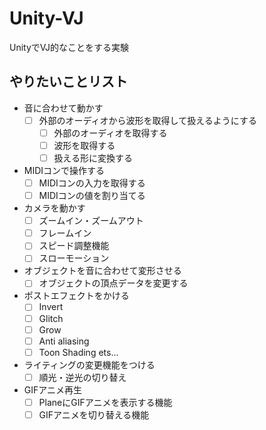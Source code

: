 # Unity-VJ
UnityでVJ的なことをする実験

## やりたいことリスト
* 音に合わせて動かす
    * [ ] 外部のオーディオから波形を取得して扱えるようにする
        * [ ] 外部のオーディオを取得する
        * [ ] 波形を取得する
        * [ ] 扱える形に変換する
* MIDIコンで操作する
    * [ ] MIDIコンの入力を取得する
    * [ ] MIDIコンの値を割り当てる
* カメラを動かす
    * [ ] ズームイン・ズームアウト
    * [ ] フレームイン
    * [ ] スピード調整機能
    * [ ] スローモーション
* オブジェクトを音に合わせて変形させる
    * [ ] オブジェクトの頂点データを変更する
* ポストエフェクトをかける
    * [ ] Invert
    * [ ] Glitch
    * [ ] Grow
    * [ ] Anti aliasing
    * [ ] Toon Shading ets...
* ライティングの変更機能をつける
    * [ ] 順光・逆光の切り替え
* GIFアニメ再生
    * [ ] PlaneにGIFアニメを表示する機能
    * [ ] GIFアニメを切り替える機能